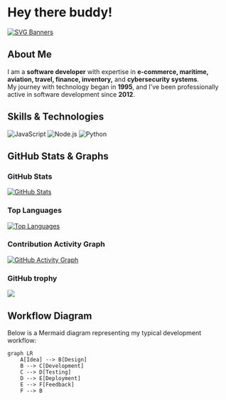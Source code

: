 
# Hey there buddy!

[![SVG Banners](https://svg-banners.vercel.app/api?type=typeWriter&text1=Welcome&width=800&height=400)](https://github.com/g-h-0-S-t/)

## About Me
I am a **software developer** with expertise in **e-commerce, maritime, aviation, travel, finance, inventory,** and **cybersecurity systems**.  
My journey with technology began in **1995**, and I've been professionally active in software development since **2012**.

## Skills & Technologies

![JavaScript](https://img.shields.io/badge/-JavaScript-F7DF1E?style=flat&logo=javascript)
![Node.js](https://img.shields.io/badge/-Node.js-68A063?style=flat&logo=node.js)
![Python](https://img.shields.io/badge/-Python-3776AB?style=flat&logo=python)

## GitHub Stats & Graphs

### GitHub Stats
[![GitHub Stats](https://github-readme-stats.vercel.app/api?username=g-h-0-S-t&show_icons=true&theme=neon)](https://github.com/g-h-0-S-t)

### Top Languages
[![Top Languages](https://github-readme-stats.vercel.app/api/top-langs/?username=g-h-0-S-t&layout=compact&theme=neon)](https://github.com/g-h-0-S-t)

### Contribution Activity Graph
[![GitHub Activity Graph](https://github-readme-activity-graph.vercel.app/graph?username=g-h-0-S-t&theme=tokyo-night&bg_color=000)](https://github.com/g-h-0-S-t/github-readme-activity-graph)

### GitHub trophy

<img src="https://github-profile-trophy.vercel.app/?username=g-h-0-S-t&theme=radical" />

## Workflow Diagram

Below is a Mermaid diagram representing my typical development workflow:

```mermaid
graph LR
    A[Idea] --> B[Design]
    B --> C[Development]
    C --> D[Testing]
    D --> E[Deployment]
    E --> F[Feedback]
    F --> B
